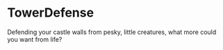 # TowerDefense
Defending your castle walls from pesky, little creatures, what more could you want from life?
